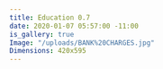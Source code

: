 ```yaml
---
title: Education 0.7
date: 2020-01-07 05:57:00 -11:00
is_gallery: true
Image: "/uploads/BANK%20CHARGES.jpg"
Dimensions: 420x595
---
```


